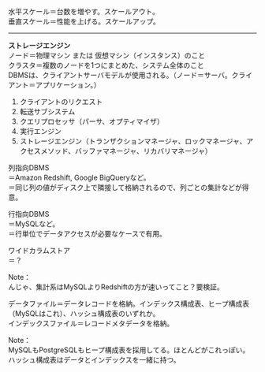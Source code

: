 水平スケール＝台数を増やす。スケールアウト。  
垂直スケール＝性能を上げる。スケールアップ。  

---
**ストレージエンジン**  
ノード＝物理マシン または 仮想マシン（インスタンス）のこと  
クラスタ＝複数のノードを1つにまとめた、システム全体のこと  
DBMSは、クライアントサーバモデルが使用される。（ノード＝サーバ。クライアント＝アプリケーション。）  

1. クライアントのリクエスト
2. 転送サブシステム
3. クエリプロセッサ（パーサ、オプティマイザ）
4. 実行エンジン
5. ストレージエンジン（トランザクションマネージャ、ロックマネージャ、アクセスメソッド、バッファマネージャ、リカバリマネージャ）

列指向DBMS  
＝Amazon Redshift, Google BigQueryなど。  
＝同じ列の値がディスク上で隣接して格納されるので、列ごとの集計などが得意。  

行指向DBMS  
＝MySQLなど。  
＝行単位でデータアクセスが必要なケースで有用。  

ワイドカラムストア  
＝？ 

Note：  
んじゃ、集計系はMySQLよりRedshiftの方が速いってこと？要検証。  

データファイル＝データレコードを格納。インデックス構成表、ヒープ構成表（MySQLはこれ）、ハッシュ構成表のいずれか。  
インデックスファイル＝レコードメタデータを格納。  

Note：  
MySQLもPostgreSQLもヒープ構成表を採用してる。ほとんどがこれっぽい。  
ハッシュ構成表はデータとインデックスを一緒に持つ。  